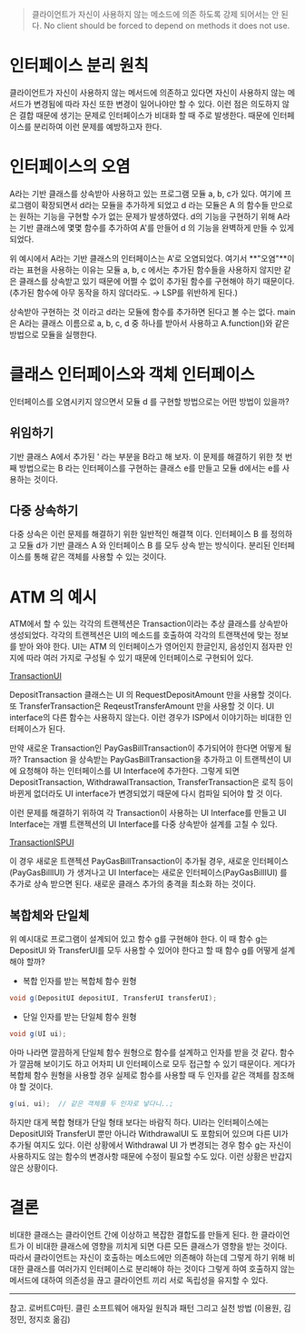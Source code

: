 > 클라이언트가 자신이 사용하지 않는 메소드에 의존 하도록 강제 되어서는 안 된다.
> No client should be forced to depend on methods it does not use.

# 인터페이스 분리 원칙

클라이언트가 자신이 사용하지 않는 메서드에 의존하고 있다면 자신이 사용하지 않는 메서드가 변경됨에 따라 자신 또한 변경이 일어나야만 할 수 있다. 이런 점은 의도하지 않은 결합 때문에 생기는 문제로 인터페이스가 비대화 할 때 주로 발생한다. 때문에 인터페이스를 분리하여 이런 문제를 예방하고자 한다.

# 인터페이스의 오염

A라는 기반 클래스를 상속받아 사용하고 있는 프로그램 모듈 a, b, c가 있다. 여기에 프로그램이 확장되면서 d라는 모듈을 추가하게 되었고 d 라는 모듈은 A 의 함수들 만으로는 원하는 기능을 구현할 수가 없는 문제가 발생하였다. d의 기능을 구현하기 위해 A라는 기반 클래스에 몇몇 함수를 추가하여 A'를 만들어 d 의 기능을 완벽하게 만들 수 있게 되었다.

위 예시에서 A라는 기반 클래스의 인터페이스는 A'로 오염되었다. 여기서 **"오염"**이라는 표현을 사용하는 이유는 모듈 a, b, c 에서는 추가된 함수들을 사용하지 않지만 같은 클래스를 상속받고 있기 때문에 어쩔 수 없이 추가된 함수를 구현해야 하기 때문이다. (추가된 함수에 아무 동작을 하지 않더라도. → LSP를 위반하게 된다.)

상속받아 구현하는 것 이라고 d라는 모듈에 함수를 추가하면 된다고 볼 수는 없다. main은 A라는 클래스 이름으로 a, b, c, d 중 하나를 받아서 사용하고 A.function()와 같은 방법으로 모듈을 실행한다.

# 클래스 인터페이스와 객체 인터페이스

인터페이스를 오염시키지 않으면서 모듈 d 를 구현할 방법으로는 어떤 방법이 있을까?

## 위임하기

기반 클래스 A에서 추가된 ' 라는 부분을 B라고 해 보자. 이 문제를 해결하기 위한 첫 번째 방법으로는 B 라는 인터페이스를 구현하는 클래스 e를 만들고 모듈 d에서는 e를 사용하는 것이다. 

## 다중 상속하기

다중 상속은 이런 문제를 해결하기 위한 일반적인 해결책 이다. 인터페이스 B 를 정의하고 모듈 d가 기반 클래스 A 와 인터페이스 B 를 모두 상속 받는 방식이다. 분리된 인터페이스를 통해 같은 객체를 사용할 수 있는 것이다.

# ATM 의 예시

ATM에서 할 수 있는 각각의 트랜젝션은 Transaction이라는 추상 클래스를 상속받아 생성되었다. 각각의 트랜젝션은 UI의 메소드를 호출하여 각각의 트랜잭션에 맞는 정보를 받아 와야 한다.  UI는 ATM 의 인터페이스가 영어인지 한글인지, 음성인지 점자판 인지에 따라 여러 가지로 구성될 수 있기 때문에 인터페이스로 구현되어 있다.

[TransactionUI](http://www.plantuml.com/plantuml/png/RP3HIWKX48RlVGelYyFn2I8sg61le-Xwqf447SiPsQ1wzzpEmWhhfVmV_-S_4miKgIagU6CfO4NR2CpwkG1nUuPCtqgV7hxGLi6hQ_MhBi0zVcGEqd5Ry1hatHLO8FPPr-gnz8aA95WyMDGlStFfqnD-LcJP37SfLv9ctfDTCGXRzwheavbyBcachju76v3aiPBZ_pMg-uk--JcxlD1vj6x8ZSUEqF7seqSRi_B6tBPpg4F_4Ubwny24v6gAVm00)

DepositTransaction 클래스는 UI 의 RequestDepositAmount 만을 사용할 것이다. 또 TransferTransaction은 ReqeustTransferAmount 만을 사용할 것 이다. UI interface의 다른 함수는 사용하지 않는다. 이런 경우가 ISP에서 이야기하는 비대한 인터페이스가 된다.

만약 새로운 Transaction인 PayGasBillTransaction이 추가되어야 한다면 어떻게 될까? Transaction 을 상속받는 PayGasBillTransaction을 추가하고 이 트랜젝션이 UI 에 요청해야 하는 인터페이스를 UI Interface에 추가한다. 그렇게 되면 DepositTransaction, WithdrawalTransaction, TransferTransaction은 로직 등이 바뀐게 없더라도 UI interface가 변경되었기 때문에 다시 컴파일 되어야 할 것 이다. 

이런 문제를 해결하기 위하여 각 Transaction이 사용하는 UI Interface를 만들고 UI Interface는 개별 트랜젝션의 UI Interface를 다중 상속받아 설계를 고칠 수 있다.

[TransactionISPUI](http://www.plantuml.com/plantuml/png/bP71IWGn38RlVOeUbMNx128hg31NKJpNJeg5cLJRb1NKTxU3moIBGTXZ-__9b_mvLFA5sZmP_rAf-40sJBvM-rWyrlvC6J-DtTrzG6W45vVcs_mQRk4jrqJ2jmhFYLx7uez-afhe6g58nIGaAD47i4z3PzdT0xmtgBGIRkRSa3gP5KOeOk-z8AGoOCnb7h2s65D8W7JVSApBDXA_0l-VGbQ8NK-B-F_yCRQGkAMsLYyHATghh_sOZxZNxgBwz3EfLlLgVpdMkSNlt3KdQHYZEsM2Xa6QbNCnPWFqAPsp9o3noINRrm5mRFFq0m00)

이 경우 새로운 트랜젝션 PayGasBillTransaction이 추가될 경우, 새로운 인터페이스(PayGasBillIUI) 가 생겨나고 UI Interface는 새로운 인터페이스(PayGasBillIUI) 를 추가로 상속 받으면 된다. 새로운 클래스 추가의 충격을 최소화 하는 것이다. 

## 복합체와 단일체

위 예시대로 프로그램이 설계되어 있고 함수 g를 구현해야 한다. 이 때 함수 g는 DepositUI 와 TransferUI를 모두 사용할 수 있어야 한다고 할 때 함수 g를 어떻게 설계해야 할까?

- 복합 인자를 받는 복합체 함수 원형

```csharp
void g(DepositUI depositUI, TransferUI transferUI);
```

- 단일 인자를 받는 단일체 함수 원형

```csharp
void g(UI ui);
```

아마 나라면 깔끔하게 단일체 함수 원형으로 함수를 설계하고 인자를 받을 것 같다. 함수가 깔끔해 보이기도 하고 어차피 UI 인터페이스로 모두 접근할 수 있기 때문이다. 게다가 복합체 함수 원형을 사용할 경우 실제로 함수를 사용할 때 두 인자를 같은 객체를 참조해야 할 것이다. 

```csharp
g(ui, ui);  // 같은 객체를 두 인자로 넣다니..;
```

하지만 대게 복합 형태가 단일 형태 보다는 바람직 하다. UI라는 인터페이스에는 DepositUI와 TransferUI 뿐만 아니라 WithdrawalUI 도 포함되어 있으며 다른 UI가 추가될 여지도 있다. 이런 상황에서 Withdrawal UI 가 변경되는 경우 함수 g는 자신이 사용하지도 않는 함수의 변경사항 때문에 수정이 필요할 수도 있다. 이런 상황은 반갑지 않은 상황이다.

# 결론

비대한 클래스는 클라이언트 간에 이상하고 복잡한 결합도를 만들게 된다. 한 클라이언트가 이 비대한 클래스에 영향을 끼치게 되면 다른 모든 클래스가 영향을 받는 것이다. 따라서 클라이언트는 자신이 호출하는 메소드에만 의존해야 하는데 그렇게 하기 위해 비대한 클래스를 여러가지 인터페이스로 분리해야 하는 것이다 그렇게 하여 호출하지 않는 메서드에 대하여 의존성을 끊고 클라이언트 끼리 서로 독립성을 유지할 수 있다.

---

참고. 로버트C마틴. 클린 소프트웨어 애자일 원칙과 패턴 그리고 실천 방법 (이용원, 김정민, 정지호 옮김)
